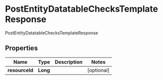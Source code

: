 

# PostEntityDatatableChecksTemplateResponse

PostEntityDatatableChecksTemplateResponse

## Properties

| Name | Type | Description | Notes |
|------------ | ------------- | ------------- | -------------|
|**resourceId** | **Long** |  |  [optional] |



